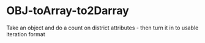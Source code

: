 # OBJ-toArray-to2Darray
Take an object and do a count on district attributes - then turn it in to usable iteration format
